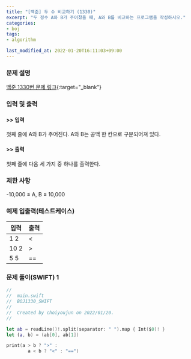 ```yaml
---
title: "[백준] 두 수 비교하기 (1330)"
excerpt: "두 정수 A와 B가 주어졌을 때, A와 B를 비교하는 프로그램을 작성하시오."
categories:
- boj
tags:
- algorithm

last_modified_at: 2022-01-20T16:11:03+09:00
---
```



### 문제 설명
[백준 1330번 문제 링크](https://www.acmicpc.net/problem/1330#description){:target="_blank"}




### 입력 및 출력
#### >> 입력
첫째 줄에 A와 B가 주어진다. A와 B는 공백 한 칸으로 구분되어져 있다.



#### >> 출력
첫째 줄에 다음 세 가지 중 하나를 출력한다.





### 제한 사항


\-10,000 ≤ A, B ≤ 10,000




### 예제 입출력(테스트케이스)


|입력|출력|
|-----|------|
|1 2|<|
|10 2|>|
|5 5|==|




### 문제 풀이(SWIFT) 1
```swift
//
//  main.swift
//  BOJ1330_SWIFT
//
//  Created by choiyoujun on 2022/01/20.
//

let ab = readLine()!.split(separator: " ").map { Int($0)! }
let (a, b) = (ab[0], ab[1])

print(a > b ? ">" :
        a < b ? "<" : "==")

```